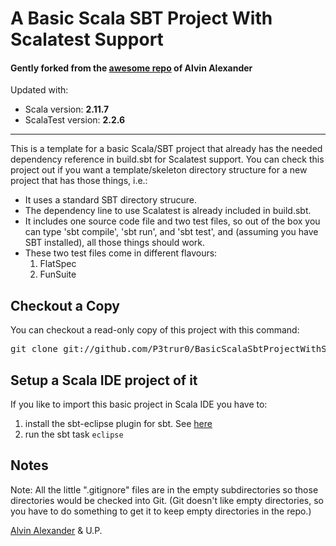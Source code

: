A Basic Scala SBT Project With Scalatest Support
================================================

#### Gently forked from the [awesome repo](http://github.com/alvinj/BasicScalaSbtProjectWithScalatest.git) of **Alvin Alexander**

Updated with:

- Scala version: **2.11.7**
- ScalaTest version: **2.2.6**

----

This is a template for a basic Scala/SBT project that already has the needed dependency reference in build.sbt for Scalatest support. You can check this project out if you want a template/skeleton directory structure for a new project that has those things, i.e.:

* It uses a standard SBT directory strucure.
* The dependency line to use Scalatest is already included in build.sbt.
* It includes one source code file and two test files, so out of the box you can type 'sbt compile', 'sbt run', and 'sbt test', and (assuming you have SBT installed), all those things should work.
* These two test files come in different flavours:
    1. FlatSpec
    2. FunSuite

Checkout a Copy
---------------

You can checkout a read-only copy of this project with this command:

<pre>
git clone git://github.com/P3trur0/BasicScalaSbtProjectWithScalatest.git
</pre>

Setup a Scala IDE project of it
-------------------------------

If you like to import this basic project in Scala IDE you have to:

1. install the sbt-eclipse plugin for sbt. See [here](https://github.com/typesafehub/sbteclipse/wiki/Installing-sbteclipse)
2. run the sbt task `eclipse`

Notes
-----
Note: All the little ".gitignore" files are in the empty subdirectories so those directories would be checked into Git. (Git doesn't like empty directories, so you have to do something to get it to keep empty directories in the repo.)

[Alvin Alexander](http://devdaily.com) & U.P.




